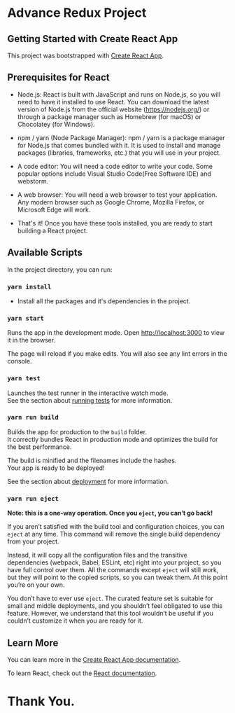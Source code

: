 # Advance Redux Project

## Getting Started with Create React App 

This project was bootstrapped with [Create React App](https://github.com/facebook/create-react-app).

## Prerequisites for React
- Node.js: React is built with JavaScript and runs on Node.js, so you will need to have it installed to use React. You can download the latest version of Node.js from the official website (https://nodejs.org/) or through a package manager such as Homebrew (for macOS) or Chocolatey (for Windows).

- npm / yarn (Node Package Manager): npm / yarn is a package manager for Node.js that comes bundled with it. It is used to install and manage packages (libraries, frameworks, etc.) that you will use in your project.

- A code editor: You will need a code editor to write your code. Some popular options include Visual Studio Code(Free Software IDE) and webstorm.

- A web browser: You will need a web browser to test your application. Any modern browser such as Google Chrome, Mozilla Firefox, or Microsoft Edge will work.

- That's it! Once you have these tools installed, you are ready to start building a React project.

## Available Scripts

In the project directory, you can run:
### `yarn install`
- Install all the packages and it's dependencies in the project.

### `yarn start`

Runs the app in the development mode.
Open [http://localhost:3000](http://localhost:3000) to view it in the browser.

The page will reload if you make edits.
You will also see any lint errors in the console.

### `yarn test`

Launches the test runner in the interactive watch mode.\
See the section about [running tests](https://facebook.github.io/create-react-app/docs/running-tests) for more
information.

### `yarn run build`

Builds the app for production to the `build` folder.\
It correctly bundles React in production mode and optimizes the build for the best performance.

The build is minified and the filenames include the hashes.\
Your app is ready to be deployed!

See the section about [deployment](https://facebook.github.io/create-react-app/docs/deployment) for more information.

### `yarn run eject`

**Note: this is a one-way operation. Once you `eject`, you can’t go back!**

If you aren’t satisfied with the build tool and configuration choices, you can `eject` at any time. This command will
remove the single build dependency from your project.

Instead, it will copy all the configuration files and the transitive dependencies (webpack, Babel, ESLint, etc) right
into your project, so you have full control over them. All the commands except `eject` will still work, but they will
point to the copied scripts, so you can tweak them. At this point you’re on your own.

You don’t have to ever use `eject`. The curated feature set is suitable for small and middle deployments, and you
shouldn’t feel obligated to use this feature. However, we understand that this tool wouldn’t be useful if you couldn’t
customize it when you are ready for it.

## Learn More

You can learn more in the [Create React App documentation](https://facebook.github.io/create-react-app/docs/getting-started).

To learn React, check out the [React documentation](https://reactjs.org/).

# Thank You.
